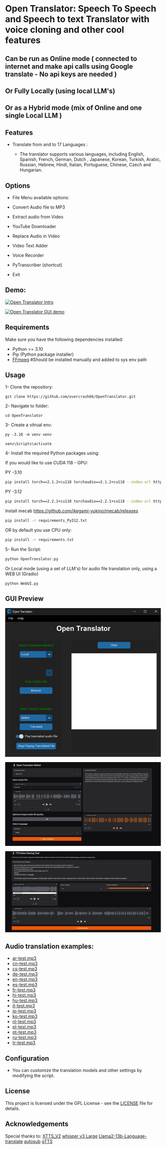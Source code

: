 # Open Translator: Speech To Speech and Speech to text Translator with voice cloning and other cool features
## Can be run as Online mode ( connected to internet and make api calls using Google translate - No api keys are needed ) 
## Or Fully Locally  (using local LLM's)
## Or as a Hybrid mode (mix of Online and one single Local LLM )

## Features

- Translate from and to 17 Languages :

   - The translator supports various languages, including English, Spanish, French, German, Dutch , Japanese, Korean, Turkish, Arabic, Russian, Hebrew, Hindi, Italian, Portuguese, Chinese, Czech and Hungarian.

## Options

- File Menu available options:

- Convert Audio file to MP3
- Extract audio from Video
- YouTube Downloader
- Replace Audio in Video
- Video Text Adder
- Voice Recorder
- PyTranscriber (shortcut)
- Exit

## Demo:

[![Open Translator Intro](https://img.youtube.com/vi/GIhtXs8T8FA/0.jpg)](https://www.youtube.com/watch?v=GIhtXs8T8FA)

[![Open Translator GUI demo](https://img.youtube.com/vi/_5SoStnGqIw/0.jpg)](https://www.youtube.com/watch?v=_5SoStnGqIw)

## Requirements

Make sure you have the following dependencies installed:

- Python >= 3.10
- Pip (Python package installer)
- [FFmpeg](https://ffmpeg.org/download.html) #Should be installed manually and added to sys env path

## Usage

1- Clone the repository:

```
git clone https://github.com/overcrash66/OpenTranslator.git
```

2- Navigate to folder:

```
cd OpenTranslator
```

3- Create a vitrual env:

```
py -3.10 -m venv venv
```

```
venv\Scripts\activate
```

4- Install the required Python packages using:

If you would like to use CUDA 118 - GPU:

PY -3.10
```bash
pip install torch==2.1.2+cu118 torchaudio==2.1.2+cu118 --index-url https://download.pytorch.org/whl/cu118
```

PY -3.12
```bash
pip install torch==2.2.1+cu118 torchaudio==2.2.1+cu118 --index-url https://download.pytorch.org/whl/cu118
```

Install mecab 
https://github.com/ikegami-yukino/mecab/releases


```bash
pip install -r requirements_Py312.txt
```

OR by default you use CPU only:

```bash
pip install -r requirements.txt
```

5- Run the Script:

```bash
python OpenTranslator.py
```

Or Local mode (using a set of LLM's) for audio file translation only, using a WEB UI (Gradio)

```
python WebUI.py

```

## GUI Preview

![Redesigned (Custom)](Screenshot2.png)

![Web](Screenshot.png)

![TTS](Screenshot3.png)

## Audio translation examples:
- [ar-test.mp3](./testResults/ar-test.mp3)
- [cn-test.mp3](./testResults/cn-test.mp3)
- [cs-test.mp3](./testResults/cs-test.mp3)
- [de-test.mp3](./testResults/de-test.mp3)
- [en-test.mp3](./testResults/en-test.mp3)
- [es-test.mp3](./testResults/es-test.mp3)
- [fr-test.mp3](./testResults/fr-test.mp3)
- [hi-test.mp3](./testResults/hi-test.mp3)
- [hu-test.mp3](./testResults/hu-test.mp3)
- [it-test.mp3](./testResults/it-test.mp3)
- [jp-test.mp3](./testResults/jp-test.mp3)
- [ko-test.mp3](./testResults/ko-test.mp3)
- [nl-test.mp3](./testResults/nl-test.mp3)
- [pl-test.mp3](./testResults/pl-test.mp3)
- [pt-test.mp3](./testResults/pt-test.mp3)
- [ru-test.mp3](./testResults/ru-test.mp3)
- [tr-test.mp3](./testResults/tr-test.mp3)

## Configuration

- You can customize the translation models and other settings by modifying the script.

## License

This project is licensed under the GPL License - see the [LICENSE](LICENSE) file for details.

## Acknowledgements

Special thanks to:
[XTTS_V2](https://huggingface.co/coqui/XTTS-v2)
[whisper v3 Large](https://huggingface.co/openai/whisper-large-v3)
[Llama2-13b-Language-translate](https://huggingface.co/SnypzZz/Llama2-13b-Language-translate)
[autosub](https://github.com/agermanidis/autosub)
[gTTS](https://github.com/pndurette/gTTS)
